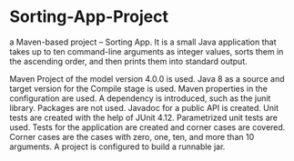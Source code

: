 # Sorting-App-Project
a Maven-based project – Sorting App. It is a small Java application that takes up to ten command-line arguments as integer values, sorts them in the ascending order, and then prints them into standard output.


Maven Project of the model version 4.0.0 is used.
Java 8 as a source and target version for the Compile stage is used.
Maven properties in the configuration are used.
A dependency is introduced, such as the junit library.
Packages are not used.
Javadoc for a public API is created.
Unit tests are created with the help of JUnit 4.12.
Parametrized unit tests are used.
Tests for the application are created and corner cases are covered. Corner cases are the cases with zero, one, ten, and more than 10 arguments.
A project is configured to build a runnable jar.
